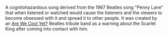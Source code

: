 A cognitohazardous song derived from the 1967 Beatles song "Penny Lane" that when listened or watched would cause the listeners and the viewers to become obsessed with it and spread it to other people. It was created by an [Are We Cool Yet?](https://villains.fandom.com/wiki/Are_We_Cool_Yet%3F "Are We Cool Yet?") Beatles tribute band as a warning about the Scarlet King after coming into contact with him.